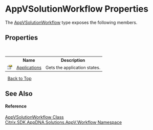 # AppVSolutionWorkflow Properties
 

The <a href="f95b9abc-4aa2-9609-d547-b9f526ad40cf">AppVSolutionWorkflow</a> type exposes the following members.


## Properties
&nbsp;<table><tr><th></th><th>Name</th><th>Description</th></tr><tr><td>![Public property](media/pubproperty.gif "Public property")</td><td><a href="61cb9f04-ba63-8808-ad86-9d3c22fde79a">Applications</a></td><td>
Gets the application states.</td></tr></table>&nbsp;
<a href="#appvsolutionworkflow-properties">Back to Top</a>

## See Also


#### Reference
<a href="f95b9abc-4aa2-9609-d547-b9f526ad40cf">AppVSolutionWorkflow Class</a><br /><a href="1e038e44-3abf-af35-22ef-5107a48f9af4">Citrix.SDK.AppDNA.Solutions.AppV.Workflow Namespace</a><br />